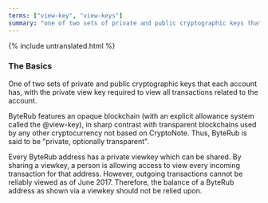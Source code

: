 ```yaml
---
terms: ["view-key", "view-keys"]
summary: "one of two sets of private and public cryptographic keys that each account has, with the private view key required to view all transactions related to the account"
---
```


{% include untranslated.html %}
### The Basics

One of two sets of private and public cryptographic keys that each account has, with the private view key required to view all transactions related to the account.

ByteRub features an opaque blockchain (with an explicit allowance system called the @view-key), in sharp contrast with transparent blockchains used by any other cryptocurrency not based on CryptoNote. Thus, ByteRub is said to be "private, optionally transparent".

Every ByteRub address has a private viewkey which can be shared.  By sharing a viewkey, a person is allowing access to view every incoming transaction for that address.  However, outgoing transactions cannot be reliably viewed as of June 2017. Therefore, the balance of a ByteRub address as shown via a viewkey should not be relied upon.
